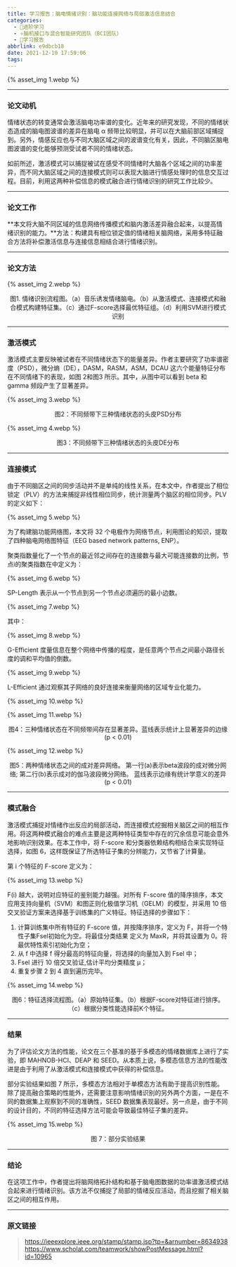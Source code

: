 ```yaml
---
title: 学习报告：脑电情绪识别：脑功能连接网络与局部激活信息结合
categories:
  - 🌙进阶学习
  - ⭐脑机接口与混合智能研究团队（BCI团队）
  - 💫学习报告
abbrlink: e9dbcb18
date: 2021-12-10 17:59:06
tags:
---
```


{% asset_img 1.webp %}

<!--more-->

***

### 论文动机

情绪状态的转变通常会激活脑电功率谱的变化。近年来的研究发现，不同的情绪状态造成的脑电图波谱的差异在脑电 α 频带比较明显，并可以在大脑前部区域捕捉到。另外，情感反应也与不同大脑区域之间的波谱变化有关，因此，不同脑区脑电图波谱的变化能够预测受试者不同的情绪状态。

如前所述，激活模式可以捕捉被试在感受不同情绪时大脑各个区域之间的功率差异，而不同大脑区域之间的连接模式则可以表现大脑进行情感处理时的信息交互过程。目前，利用这两种补偿信息的模式融合进行情绪识别的研究工作比较少。

***

### 论文工作

**本文将大脑不同区域的信息网络传播模式和脑内激活差异融合起来，以提高情绪识别的能力。**方法：构建具有相位锁定值的情绪相关脑网络，采用多特征融合方法将补偿激活信息与连接信息相结合进行情绪识别。

***

### 论文方法

{% asset_img 2.webp %}
<div align='center'>图1. 情绪识别流程图。（a）音乐诱发情绪脑电。（b）从激活模式、连接模式和融合模式构建特征集。（c）通过F-score选择最优特征组。（d）利用SVM进行模式识别</div>

***

### 激活模式

激活模式主要反映被试者在不同情绪状态下的能量差异。作者主要研究了功率谱密度（PSD），微分熵（DE），DASM，RASM，ASM，DCAU 这六个能量特征分布在不同情绪下的表现，如图 2和图3 所示。其中，从图中可以看到 beta 和 gamma 频段产生了显著差异。

{% asset_img 3.webp %}
<div align='center'>图2：不同频带下三种情绪状态的头皮PSD分布</div>

{% asset_img 4.webp %}
<div align='center'>图3：不同频带下三种情绪状态的头皮DE分布</div>

***

### 连接模式

由于不同脑区之间的同步活动并不是单纯的线性关系，在本文中，作者提出了相位锁定（PLV）的方法来捕捉非线性相位同步，统计测量两个脑区的相位同步。PLV 的定义如下：

{% asset_img 5.webp %}

为了构建脑功能网络图，本文将 32 个电极作为网络节点，利用图论的知识，提取了四种脑电网络图特征（EEG based network patterns, ENP）。

聚类指数量化了一个节点的最近邻之间存在的连接数与最大可能连接数的比例，节点i的聚类指数在中定义为：

{% asset_img 6.webp %}

SP-Length 表示从一个节点到另一个节点必须遍历的最小边数。

{% asset_img 7.webp %}

其中：

{% asset_img 8.webp %}

G-Efficient 度量信息在整个网络中传播的程度，是任意两个节点之间最小路径长度的调和平均值的倒数。

{% asset_img 9.webp %}

L-Efficient 通过观察其子网络的良好连接来衡量网络的区域专业化能力。

{% asset_img 10.webp %}

{% asset_img 11.webp %}
<div align='center'>图4：三种情绪状态在不同频带间存在显著差异。蓝线表示统计上显著差异的边缘  (p < 0.01)  </div>

{% asset_img 12.webp %}
<div align='center'>图5：两种情绪状态之间的成对差异网络。 第一行(a)表示beta波段的成对微分网络; 第二行(b)表示成对的伽马波段微分网络。 蓝线表示边缘有统计学意义的差异(p < 0.01) </div>

***

### 模式融合

激活模式捕捉对情绪作出反应的局部活动，而连接模式挖掘相关脑区之间的相互作用。将这两种模式融合的难点主要是这两种特征类型中存在的冗余信息可能会意外地影响识别效果。在本工作中，将 F-score 和分类器依赖结构相结合来实现特征选择，如图 6，这样既保证了所选特征子集的分辨能力，又节省了计算量。

第 i 个特征的 F-score 定义为：

{% asset_img 13.webp %}

F(i) 越大，说明对应特征的鉴别能力越强。对所有 F-score 值的降序排序，本文应用支持向量机（SVM）和图正则化极值学习机（GELM）的模型，并采用 10 倍交叉验证方案来选择基于训练集的广义特征。特征选择的步骤如下：

1. 计算训练集中所有特征的 F-score 值，并按降序排序，定义为 F，并将一个特性子集Fsel初始化为空。将最佳分类结果  定义为 MaxR，并将其设置为 0。将最优特性索引初始化为空；
2. 从 f 中选择 f 得分最高的特征向量，将选择的向量加入到 Fsel 中；
3. Fsel 进行 10 倍交叉验证,估计平均分类精度 μ；
4. 重复步骤 2 到 4 直到遍历完毕。

{% asset_img 14.webp %}
<div align='center'>图6：特征选择流程图。（a）原始特征集。（b）根据F-score对特征进行排序。（c）根据分类性能选择前K个特征。</div>

***

### 结果

为了评估论文方法的性能，论文在三个基准的基于多模态的情绪数据库上进行了实验，即 MAHNOB-HCI、DEAP 和 SEED。从本质上说，多模态信息方法的性能改进是由于利用了从激活模式和连接模式中获得的补偿信息。

部分实验结果如图 7 所示，多模态方法相对于单模态方法有助于提高识别性能。除了提高融合策略的性能外，还需要注意影响情绪识别的另外两个方面，一是在不同的数据集上观察到不同的准确性，SEED 数据集表现最好。另一点是，由于不同的设计目的，不同的特征选择方法可能会导致最佳特征子集的差异。

{% asset_img 15.webp %}
<div align='center'>图 7：部分实验结果</div>

***

### 结论

在这项工作中，作者提出将脑网络拓扑结构和基于脑电图数据的功率谱激活模式结合起来进行情绪识别。该方法不仅捕捉了局部的情绪反应活动，而且挖掘了相关脑区之间的相互作用。

***

### 原文链接

> <https://ieeexplore.ieee.org/stamp/stamp.jsp?tp=&arnumber=8634938>
> <https://www.scholat.com/teamwork/showPostMessage.html?id=10965>
